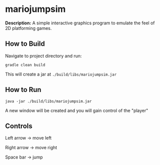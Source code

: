 # mariojumpsim

**Description:** A simple interactive graphics program to emulate the feel of 2D platforming games.

## How to Build
Navigate to project directory and run:
```
gradle clean build
```
This will create a jar at `./build/libs/mariojumpsim.jar`

## How to Run
```
java -jar ./build/libs/mariojumpsim.jar
```
A new window will be created and you will gain control of the "player"

## Controls
Left arrow -> move left

Right arrow -> move right

Space bar -> jump
